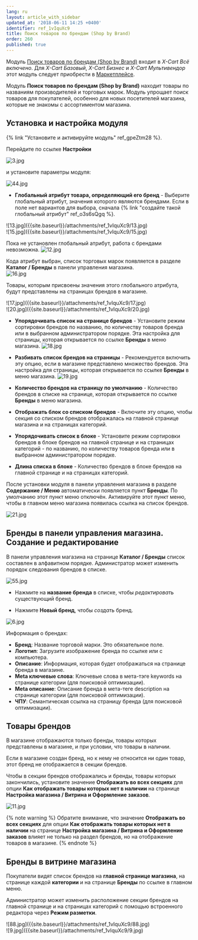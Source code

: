 ```yaml
---
lang: ru
layout: article_with_sidebar
updated_at: '2018-06-11 14:25 +0400'
identifier: ref_1vIquXc9
title: Поиск товаров по брендам (Shop by Brand)
order: 260
published: true
---
```

Модуль [Поиск товаров по брендам (Shop by Brand)](https://market.x-cart.com/addons/shop-by-brand.html "Shop by Brand Module") входит в _X-Cart Всё включено_. Для _X-Cart Базовый_, _X-Cart Бизнес_ и _X-Cart Мультивендор_ этот модуль следует приобрести в [Маркетплейсе](https://market.x-cart.com/addons "Поиск товаров по брендам").

Модуль **Поиск товаров по брендам (Shop by Brand)** находит товары по названиям производителей и торговых марок. Модуль упрощает поиск товаров для покупателей, особенно для новых посетителей магазина, которые не знакомы с ассортиментом магазина.

## Установка и настройка модуля

{% link "Установите и активируйте модуль" ref_gpeZtm28 %}.

Перейдите по ссылке **Настройки** 

![3.jpg]({{site.baseurl}}/attachments/ref_1vIquXc9/3.jpg)

и установите параметры модуля:

![44.jpg]({{site.baseurl}}/attachments/ref_1vIquXc9/44.jpg)

- **Глобальный атрибут товара, определяющий его бренд** -  Выберите глобальный атрибут, значения которого являются брендами. Если в поле нет вариантов для выбора, сначала {% link "создайте такой глобальный атрибут" ref_o3s6sQgq %}. 

<div class="ui stackable two column grid">
  <div class="column" markdown="span">![13.jpg]({{site.baseurl}}/attachments/ref_1vIquXc9/13.jpg)
</div>
  <div class="column" markdown="span">![15.jpg]({{site.baseurl}}/attachments/ref_1vIquXc9/15.jpg)
</div>
</div>

Пока не установлен глобальный атрибут, работа с брендами невозможна.
![12.jpg]({{site.baseurl}}/attachments/ref_1vIquXc9/12.jpg)

Кода атрибут выбран, список торговых марок появляется в разделе **Каталог / Бренды** в панели управления магазина.  
![16.jpg]({{site.baseurl}}/attachments/ref_1vIquXc9/16.jpg)

Товары, которым присвоены значения этого глобального атрибута, будут представлены на страницах брендов в магазине. 

<div class="ui stackable two column grid">
  <div class="column" markdown="span">![17.jpg]({{site.baseurl}}/attachments/ref_1vIquXc9/17.jpg)
</div>
  <div class="column" markdown="span">![20.jpg]({{site.baseurl}}/attachments/ref_1vIquXc9/20.jpg)
</div>
</div>


- **Упорядочивать список на странице брендов** -  Установите режим сортировки брендов по названию, по количеству товаров бренда или в выбранном администратором порядке. Эта настройка для страницы, которая открывается по ссылке **Бренды** в меню магазина.
![18.jpg]({{site.baseurl}}/attachments/ref_1vIquXc9/18.jpg)

- **Разбивать список брендов на страницы** - Рекомендуется включить эту опцию, если в магазине представлено множество брендов. Эта настройка для страницы, которая открывается по ссылке **Бренды** в меню магазина.
![19.jpg]({{site.baseurl}}/attachments/ref_1vIquXc9/19.jpg)

- **Количество брендов на страницу по умолчанию** -  Количество брендов в списке на странице, которая открывается по ссылке **Бренды** в меню магазина. 

- **Отображать блок со списком брендов** -  Включите эту опцию, чтобы секция со списком брендов отображалась на главной странице магазина и на страницах категорий. 

- **Упорядочивать список в блоке** -  Установите режим сортировки брендов в блоке брендов на главной странице и на страницах категорий - по названию, по количеству товаров бренда или в выбранном администратором порядке. 

- **Длина списка в блоке** - Количество брендов в блоке брендов на главной странице и на страницах категорий. 

После установки модуля в панели управления магазина в разделе **Содержание / Меню** автоматически появляется пункт **Бренды**. По умолчанию этот пункт меню отключён. Активируйте этот пункт меню, чтобы в главном меню магазина появилась ссылка на список брендов.

![21.jpg]({{site.baseurl}}/attachments/ref_1vIquXc9/21.jpg)


## Бренды в панели управления магазина. Создание и редактирование

В панели управления магазина на странице **Каталог / Бренды** список составлен в алфавитном порядке.  Администратор может изменить порядок следования брендов в списке. 

![55.jpg]({{site.baseurl}}/attachments/ref_1vIquXc9/55.jpg)

- Нажмите на **название бренда** в списке, чтобы _редактировать_ существующий бренд.

- Нажмите **Новый бренд**, чтобы _создать_ бренд. 

![6.jpg]({{site.baseurl}}/attachments/ref_1vIquXc9/6.jpg)

Информация о брендах:
* **Бренд**: Название торговой марки. Это обязательное поле.
* **Логотип**: Загрузите изображение бренда по ссылке или с компьютера.
* **Описание**: Информация, которая будет отображаться на странице бренда в магазине.
* **Meta ключевые слова**: Ключевые слова в мета-тэге keywords на странице категории (для поисковой оптимизации).
* **Meta описание**: Описание бренда в мета-теге description на странице категории (для поисковой оптимизации).
* **ЧПУ**: Семантическая ссылка на страницу бренда (для поисковой оптимизации).

## Товары брендов

В магазине отображаются только бренды, товары которых представлены в магазине, и при условии, что товары в наличии. 

Если в магазине создан бренд, но к нему не относится ни один товар, этот бренд не отображается в секции брендов.

Чтобы в секции брендов отображались и бренды, товары которых закончились, установите значение **Отображать во всех секциях** для опции **Как отображать товары которых нет в наличии** на странице **Настройка магазина / Витрина и Оформление заказов**. 

![11.jpg]({{site.baseurl}}/attachments/ref_1vIquXc9/11.jpg)

{% note warning %}
Обратите внимание, что значение **Отображать во всех секциях** для опции **Как отображать товары которых нет в наличии** на странице **Настройка магазина / Витрина и Оформление заказов** влияет не только на раздел брендов, но на отображение товаров в магазине.
{% endnote %}

## Бренды в витрине магазина

Покупатели видят список брендов на **главной странице магазина**, на странице каждой **категории** и на странице **Бренды** по ссылке в главном меню.

Администратор может изменить расположение секции брендов на главной странице и на страницах категорий с помощью встроенного редактора через **Режим разметки**. 

<div class="ui stackable two column grid">
  <div class="column" markdown="span">![88.jpg]({{site.baseurl}}/attachments/ref_1vIquXc9/88.jpg)
</div>
  <div class="column" markdown="span">![9.jpg]({{site.baseurl}}/attachments/ref_1vIquXc9/9.jpg)
</div>
</div>
